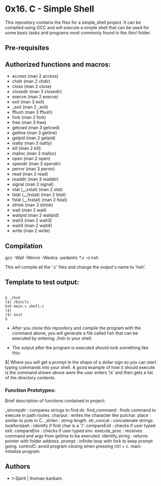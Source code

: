 # 0x16. C - Simple Shell
This repository contains the files for a simple_shell project. It can be compiled using GCC and will execute a simple shell that can be used for some basic tasks and programs most commonly found in the /bin/ folder.

## Pre-requisites

## Authorized functions and macros:

- access (man 2 access)
- chdir (man 2 chdir)
- close (man 2 close)
- closedir (man 3 closedir)
- execve (man 2 execve)
- exit (man 3 exit)
- _exit (man 2 _exit)
- fflush (man 3 fflush)
- fork (man 2 fork)
- free (man 3 free)
- getcwd (man 3 getcwd)
- getline (man 3 getline)
- getpid (man 2 getpid)
- isatty (man 3 isatty)
- kill (man 2 kill)
- malloc (man 3 malloc)
- open (man 2 open)
- opendir (man 3 opendir)
- perror (man 3 perror)
- read (man 2 read)
- readdir (man 3 readdir)
- signal (man 2 signal)
- stat (__xstat) (man 2 stat)
- lstat (__lxstat) (man 2 lstat)
- fstat (__fxstat) (man 2 fstat)
- strtok (man 3 strtok)
- wait (man 2 wait)
- waitpid (man 2 waitpid)
- wait3 (man 2 wait3)
- wait4 (man 2 wait4)
- write (man 2 write)




## Compilation

gcc -Wall -Werror -Wextra -pedantic *.c -o hsh

This wil compile all the '.c' files and change the output's name to 'hsh'.

## Template to test output:

```C:

$ ./hsh
($) /bin/ls
hsh main.c shell.c
($)
($) exit
$

```

- After you clone this repository and compile the program with the command above, you will generate a file called hsh that can be executed by entering ./hsh in your shell.

- The output after the program is executed should look something like this:

$| Where you will get a prompt in the shape of a dollar sign so you can start typing commands into your shell. A good example of how it should execute is the command shown above were the user enters 'ls' and then gets a list of the directory contents.

### Function Prototypes:

Brief description of functions contained in project:

_strcmpdir : compares strings to find dir. 
find_command : finds command to execute in path routes. 
charput : writes the character like putchar. 
place : similar to puts in C. 
_strlen : string length. 
str_concat : concatenate strings. 
lookforslash : identify if first char is a '/'. 
compareExit : checks if user typed exit. 
compareEnv : checks if user typed env. 
execute_proc : receives command and args from getline to be executed. 
identify_string : returns pointer with folder address. 
prompt : infinite loop with fork to keep prompt going. 
controlC: avoid program closing when pressing ctrl + c. 
main: initialize program.

## Authors
- t-Spirit | thomas-kankam

